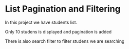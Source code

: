 <h1>List Pagination and Filtering</h1>
<p>In this project we have students list.</p>
<p>Only 10 studens is displayed and pagination is added</p>
<p>There is also search filter to filter studens we are searching</p>
